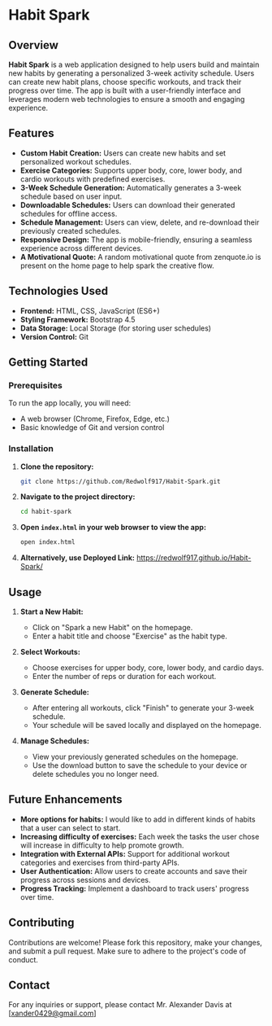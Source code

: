 # Habit Spark

## Overview

**Habit Spark** is a web application designed to help users build and maintain new habits by generating a personalized 3-week activity schedule. Users can create new habit plans, choose specific workouts, and track their progress over time. The app is built with a user-friendly interface and leverages modern web technologies to ensure a smooth and engaging experience.

## Features

- **Custom Habit Creation:** Users can create new habits and set personalized workout schedules.
- **Exercise Categories:** Supports upper body, core, lower body, and cardio workouts with predefined exercises.
- **3-Week Schedule Generation:** Automatically generates a 3-week schedule based on user input.
- **Downloadable Schedules:** Users can download their generated schedules for offline access.
- **Schedule Management:** Users can view, delete, and re-download their previously created schedules.
- **Responsive Design:** The app is mobile-friendly, ensuring a seamless experience across different devices.
- **A Motivational Quote:** A random motivational quote from zenquote.io is present on the home page to help spark the creative flow.

## Technologies Used

- **Frontend:** HTML, CSS, JavaScript (ES6+)
- **Styling Framework:** Bootstrap 4.5
- **Data Storage:** Local Storage (for storing user schedules)
- **Version Control:** Git

## Getting Started

### Prerequisites

To run the app locally, you will need:

- A web browser (Chrome, Firefox, Edge, etc.)
- Basic knowledge of Git and version control

### Installation

1. **Clone the repository:**
   ```bash
   git clone https://github.com/Redwolf917/Habit-Spark.git
   ```

2. **Navigate to the project directory:**
   ```bash
   cd habit-spark
   ```

3. **Open `index.html` in your web browser to view the app:**
   ```bash
   open index.html
   ```

4. **Alternatively, use Deployed Link:**
   https://redwolf917.github.io/Habit-Spark/

## Usage

1. **Start a New Habit:**
   - Click on "Spark a new Habit" on the homepage.
   - Enter a habit title and choose "Exercise" as the habit type.

2. **Select Workouts:**
   - Choose exercises for upper body, core, lower body, and cardio days.
   - Enter the number of reps or duration for each workout.

3. **Generate Schedule:**
   - After entering all workouts, click "Finish" to generate your 3-week schedule.
   - Your schedule will be saved locally and displayed on the homepage.

4. **Manage Schedules:**
   - View your previously generated schedules on the homepage.
   - Use the download button to save the schedule to your device or delete schedules you no longer need.

## Future Enhancements

- **More options for habits:** I would like to add in different kinds of habits that a user can select to start.
- **Increasing difficulty of exercises:** Each week the tasks the user chose will increase in difficulty to help promote growth.
- **Integration with External APIs:** Support for additional workout categories and exercises from third-party APIs.
- **User Authentication:** Allow users to create accounts and save their progress across sessions and devices.
- **Progress Tracking:** Implement a dashboard to track users' progress over time.

## Contributing

Contributions are welcome! Please fork this repository, make your changes, and submit a pull request. Make sure to adhere to the project's code of conduct.

## Contact

For any inquiries or support, please contact Mr. Alexander Davis at [xander0429@gmail.com]
